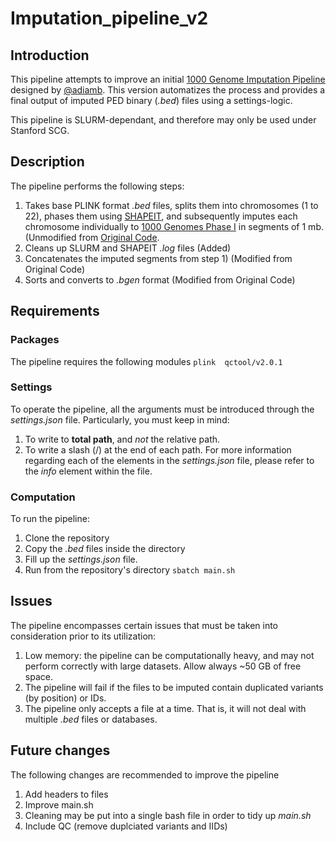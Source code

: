 # Imputation_pipeline_v2

## Introduction
This pipeline attempts to improve an initial [1000 Genome Imputation Pipeline](https://github.com/Mignot-Lab/imputePipeline) designed by [@adiamb](https://github.com/adiamb). This version automatizes the process and provides a final output of imputed PED binary (_.bed_) files using a settings-logic. 

This pipeline is SLURM-dependant, and therefore may only be used under Stanford SCG. 

## Description
The pipeline performs the following steps:
1. Takes base PLINK format _.bed_ files, splits them into chromosomes (1 to 22), phases them using [SHAPEIT](https://mathgen.stats.ox.ac.uk/genetics_software/shapeit/shapeit.html), and subsequently imputes each chromosome individually to [1000 Genomes Phase I](https://www.internationalgenome.org/) in segments of 1 mb. (Unmodified  from [Original Code](https://github.com/Mignot-Lab/imputePipeline).
2. Cleans up SLURM and SHAPEIT _.log_ files (Added)
3. Concatenates the imputed segments from step 1) (Modified from Original Code)
4. Sorts and converts to _.bgen_ format (Modified from Original Code)

## Requirements
### Packages
The pipeline requires the following modules 
`plink  qctool/v2.0.1`

### Settings
To operate the pipeline, all the arguments must be introduced through the _settings.json_ file. Particularly, you must keep in mind:
1. To write to __total path__, and _not_ the relative path.
2. To write a slash (/) at the end of each path. 
For more information regarding each of the elements in the _settings.json_ file, please refer to the _info_ element within the file. 

### Computation 
To run the pipeline:
1. Clone the repository 
2. Copy the _.bed_ files inside the directory
3. Fill up the _settings.json_ file.
4. Run from the repository's directory `sbatch main.sh`

## Issues 
The pipeline encompasses certain issues that must be taken into consideration prior to its utilization:
1. Low memory: the pipeline can be computationally heavy, and may not perform correctly with large datasets. Allow always ~50 GB of free space.
2. The pipeline will fail if the files to be imputed contain duplicated variants (by position) or IDs.
3. The pipeline only accepts a file at a time. That is, it will not deal with multiple _.bed_ files or databases.

## Future changes
The following changes are recommended to improve the pipeline
1. Add headers to files
2. Improve main.sh
3. Cleaning may be put into a single bash file in order to tidy up _main.sh_
3. Include QC (remove duplciated variants and IIDs)


